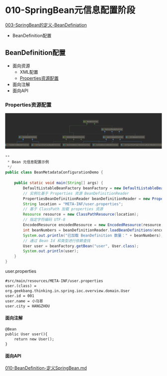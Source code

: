 # 010-SpringBean元信息配置阶段

 [003-SpringBean的定义-BeanDefiniation](../003-SpringBean的定义-BeanDefiniation/README.md) 

- BeanDefinition配置

## BeanDefinition配置

- 面向资源
  - XML配置
  - [Properties资源配置](#Properties资源配置)
- 面向注解
- 面向API

### Properties资源配置

![image-20201116213208976](../../assets/image-20201116213208976.png)

```java
**
 * Bean 元信息配置示例
 */
public class BeanMetadataConfigurationDemo {

    public static void main(String[] args) {
        DefaultListableBeanFactory beanFactory = new DefaultListableBeanFactory();
        // 实例化基于 Properties 资源 BeanDefinitionReader
        PropertiesBeanDefinitionReader beanDefinitionReader = new PropertiesBeanDefinitionReader(beanFactory);
        String location = "META-INF/user.properties";
        // 基于 ClassPath 加载 properties 资源
        Resource resource = new ClassPathResource(location);
        // 指定字符编码 UTF-8
        EncodedResource encodedResource = new EncodedResource(resource, "UTF-8");
        int beanNumbers = beanDefinitionReader.loadBeanDefinitions(encodedResource);
        System.out.println("已加载 BeanDefinition 数量：" + beanNumbers);
        // 通过 Bean Id 和类型进行依赖查找
        User user = beanFactory.getBean("user", User.class);
        System.out.println(user);
    }
}

```

user.properties

```properties
#src/main/resources/META-INF/user.properties
user.(class) = org.geekbang.thinking.in.spring.ioc.overview.domain.User
user.id = 001
user.name = 小马哥
user.city = HANGZHOU
```

#### 面向注解

```
@Bean
public User user(){
 	return new User();
}
```



#### 面向API

 [010-BeanDefinition-定义SpringBean.md](../003-SpringBean的定义-BeanDefiniation/010-BeanDefinition-定义SpringBean.md) 
